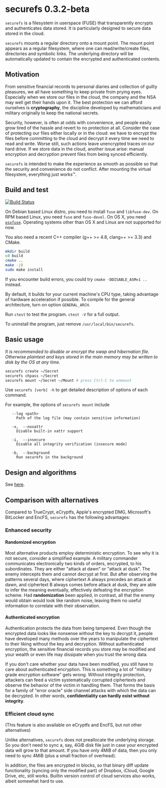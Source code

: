 # securefs 0.3.2-beta

`securefs` is a filesystem in userspace (FUSE) that transparently encrypts and authenticates data stored. It is particularly designed to secure data stored in the cloud.

`securefs` mounts a regular directory onto a mount point. The mount point appears as a regular filesystem, where one can read/write/create files, directories and symbolic links. The underlying directory will be automatically updated to contain the encrypted and authenticated contents.

## Motivation

From sensitive financial records to personal diaries and collection of guilty pleasures, we all have something to keep private from prying eyes. Especially when we store our files in the cloud, the company and the NSA may well get their hands upon it. The best protection we can afford ourselves is **cryptography**, the discipline developed by mathematicians and military originally to keep the national secrets.

Security, however, is often at odds with convenience, and people easily grow tired of the hassle and revert to no protection at all. Consider the case of protecting our files either locally or in the cloud: we have to encrypt the files before committing to the cloud and decrypt it every time we need to read and write. Worse still, such actions leave unencrypted traces on our hard drive. If we store data in the cloud, another issue arise: manual encryption and decryption prevent files from being synced efficiently.

`securefs` is intended to make the experience as smooth as possible so that the security and convenience do not conflict. After mounting the virtual filesystem, everything just works&#8482;.

## Build and test

[![Build Status](https://api.travis-ci.org/netheril96/securefs.svg?branch=master)](https://travis-ci.org/netheril96/securefs)

On Debian based Linux distro, you need to install `fuse` and `libfuse-dev`. On RPM based Linux, you need `fuse` and `fuse-devel`. On OS X, you need [`osxfuse`](https://osxfuse.github.io). Operating systems other than OS X and Linux are not supported for now.

You also need a recent C++ compiler (g++ >= 4.8, clang++ >= 3.3) and CMake.

```bash
mkdir build
cd build
cmake ..
make -j8
sudo make install
```

If you encounter build errors, you could try `cmake -DDISABLE_ASM=1 ..` instead.

By default, it builds for your current machine's CPU type, taking advantage of hardware acceleration if possible. To compile for the general architecture, turn on option `GENERAL_ARCH`.

Run `ctest` to test the program. `ctest -V` for a full output.

To uninstall the program, just remove `/usr/local/bin/securefs`.

## Basic usage

*It is recommended to disable or encrypt the swap and hibernation file. Otherwise plaintext and keys stored in the main memory may be written to disk by the OS at any time.*

```bash
securefs create ~/Secret
securefs chpass ~/Secret
securefs mount ~/Secret ~/Mount # press Ctrl-C to unmount
```

Use `securefs [verb] -h` to get detailed description of options of each command.

For example, the options of `securefs mount` include

```
   --log <path>
     Path of the log file (may contain sensitive information)

   -x,  --noxattr
     Disable built-in xattr support

   -i,  --insecure
     Disable all integrity verification (insecure mode)

   -b,  --background
     Run securefs in the background
```

## Design and algorithms

See [here](docs/design.md).

## Comparison with alternatives

Compared to TrueCrypt, eCryptfs, Apple's encrypted DMG, Microsoft's BitLocker and EncFS, `securefs` has the following advantages:

### Enhanced security

#### Randomized encryption

Most alternative products employ deterministic encryption. To see why it is not secure, consider a simplified example. A military commander communicates electronically two kinds of orders, encrypted, to his subordinates. They are either "attack at dawn" or "attack at dusk". The enemy intercepts them and cannot decrypt at first. But after observing the patterns several days, where ciphertext A always precedes an attack at dawn, and ciphertext B always comes before attack at dusk, they are able to infer the meaning eventually, effectively defeating the encryption scheme. Had **randomization** been applied, in contrast, all that the enemy would obtain would look like random noise, leaving them no useful information to correlate with their observation.

#### Authenticated encryption

Authentication protects the data from being tampered. Even though the encrypted data looks like nonsense without the key to decrypt it, people have developed many methods over the years to manipulate the ciphertext to their liking without the key and decryption. Without authenticated encryption, the sensitive financial records you store may be modified and your wealth or even life may dissipate when you trust the wrong data.

If you don't care whether your data have been modified, you still have to care about authenticated encryption. This is something a lot of "military grade encryption software" gets wrong. Without integrity protection, attackers can feed a victim systematically corrupted ciphertexts and observe the behavior of the victim in handling them. That forms the basis for a family of "error oracle" side channel attacks with which the data can be decrypted. In other words, **confidentiality can hardly exist without integrity**.

### Efficient cloud sync

(This feature is also available on eCryptfs and EncFS, but not other alternatives)

Unlike alternatives, `securefs` does not preallocate the underlying storage. So you don't need to sync a, say, 4GiB disk file just in case your encrypted data will grow to that amount. If you have only 4MiB of data, then you only need to sync 4MiB (plus a small fraction of overhead).

In addition, the files are encrypted in blocks, so that binary diff update functionality (syncing only the modified part) of Dropbox, iCloud, Google Drive, etc, still works. Builtin version control of cloud services also works, albeit somewhat hard to use.


